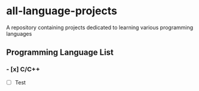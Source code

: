 # all-language-projects
A repository containing projects dedicated to learning various programming languages

## Programming Language List
### - [x] C/C++
- [ ] Test
